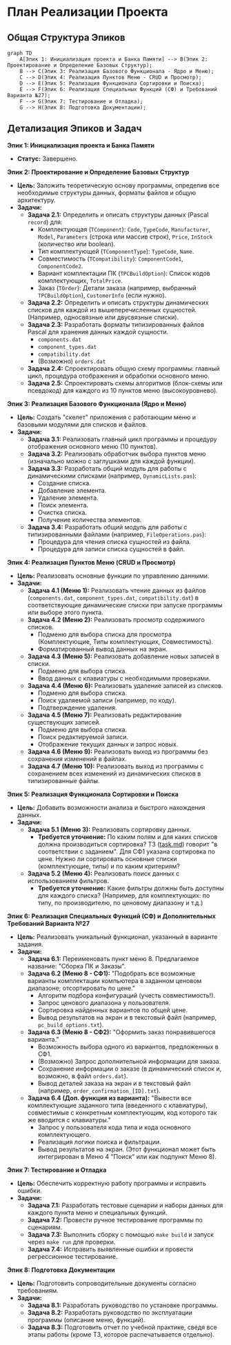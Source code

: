 # План Реализации Проекта

## Общая Структура Эпиков

```mermaid
graph TD
    A[Эпик 1: Инициализация проекта и Банка Памяти] --> B(Эпик 2: Проектирование и Определение Базовых Структур);
    B --> C(Эпик 3: Реализация Базового Функционала - Ядро и Меню);
    C --> D(Эпик 4: Реализация Пунктов Меню - CRUD и Просмотр);
    D --> E(Эпик 5: Реализация Функционала Сортировки и Поиска);
    E --> F(Эпик 6: Реализация Специальных Функций (СФ) и Требований Варианта №27);
    F --> G(Эпик 7: Тестирование и Отладка);
    G --> H(Эпик 8: Подготовка Документации);
```

## Детализация Эпиков и Задач

**Эпик 1: Инициализация проекта и Банка Памяти**
*   **Статус:** Завершено.

**Эпик 2: Проектирование и Определение Базовых Структур**
*   **Цель:** Заложить теоретическую основу программы, определив все необходимые структуры данных, форматы файлов и общую архитектуру.
*   **Задачи:**
    *   **Задача 2.1:** Определить и описать структуры данных (Pascal `record`) для:
        *   Комплектующая (`TComponent`): `Code`, `TypeCode`, `Manufacturer`, `Model`, `Parameters` (строка или массив строк), `Price`, `InStock` (количество или boolean).
        *   Тип комплектующей (`TComponentType`): `TypeCode`, `Name`.
        *   Совместимость (`TCompatibility`): `ComponentCode1`, `ComponentCode2`.
        *   Вариант комплектации ПК (`TPCBuildOption`): Список кодов комплектующих, `TotalPrice`.
        *   Заказ (`TOrder`): Детали заказа (например, выбранный `TPCBuildOption`), `CustomerInfo` (если нужно).
    *   **Задача 2.2:** Определить и описать структуры динамических списков для каждой из вышеперечисленных сущностей. (Например, односвязные или двусвязные списки).
    *   **Задача 2.3:** Разработать форматы типизированных файлов Pascal для хранения данных каждой сущности.
        *   `components.dat`
        *   `component_types.dat`
        *   `compatibility.dat`
        *   (Возможно) `orders.dat`
    *   **Задача 2.4:** Спроектировать общую схему программы: главный цикл, процедура отображения и обработки основного меню.
    *   **Задача 2.5:** Спроектировать схемы алгоритмов (блок-схемы или псевдокод) для каждого из 10 пунктов меню (высокоуровнево).

**Эпик 3: Реализация Базового Функционала (Ядро и Меню)**
*   **Цель:** Создать "скелет" приложения с работающим меню и базовыми модулями для списков и файлов.
*   **Задачи:**
    *   **Задача 3.1:** Реализовать главный цикл программы и процедуру отображения основного меню (10 пунктов).
    *   **Задача 3.2:** Реализовать обработчик выбора пунктов меню (изначально можно с заглушками для каждой функции).
    *   **Задача 3.3:** Разработать общий модуль для работы с динамическими списками (например, `DynamicLists.pas`):
        *   Создание списка.
        *   Добавление элемента.
        *   Удаление элемента.
        *   Поиск элемента.
        *   Очистка списка.
        *   Получение количества элементов.
    *   **Задача 3.4:** Разработать общий модуль для работы с типизированными файлами (например, `FileOperations.pas`):
        *   Процедура для чтения списка сущностей из файла.
        *   Процедура для записи списка сущностей в файл.

**Эпик 4: Реализация Пунктов Меню (CRUD и Просмотр)**
*   **Цель:** Реализовать основные функции по управлению данными.
*   **Задачи:**
    *   **Задача 4.1 (Меню 1):** Реализовать чтение данных из файлов (`components.dat`, `component_types.dat`, `compatibility.dat`) в соответствующие динамические списки при запуске программы или выборе этого пункта.
    *   **Задача 4.2 (Меню 2):** Реализовать просмотр содержимого списков.
        *   Подменю для выбора списка для просмотра (Комплектующие, Типы комплектующих, Совместимость).
        *   Форматированный вывод данных на экран.
    *   **Задача 4.3 (Меню 5):** Реализовать добавление новых записей в списки.
        *   Подменю для выбора списка.
        *   Ввод данных с клавиатуры с необходимыми проверками.
    *   **Задача 4.4 (Меню 6):** Реализовать удаление записей из списков.
        *   Подменю для выбора списка.
        *   Поиск удаляемой записи (например, по коду).
        *   Подтверждение удаления.
    *   **Задача 4.5 (Меню 7):** Реализовать редактирование существующих записей.
        *   Подменю для выбора списка.
        *   Поиск редактируемой записи.
        *   Отображение текущих данных и запрос новых.
    *   **Задача 4.6 (Меню 9):** Реализовать выход из программы без сохранения изменений в файлах.
    *   **Задача 4.7 (Меню 10):** Реализовать выход из программы с сохранением всех изменений из динамических списков в типизированные файлы.

**Эпик 5: Реализация Функционала Сортировки и Поиска**
*   **Цель:** Добавить возможности анализа и быстрого нахождения данных.
*   **Задачи:**
    *   **Задача 5.1 (Меню 3):** Реализовать сортировку данных.
        *   **Требуется уточнение:** По каким полям и для каких списков должна производиться сортировка? ТЗ ([task.md](task.md:16)) говорит "в соответствии с заданием". Для СФ1 указана сортировка по цене. Нужно ли сортировать основные списки (комплектующие, типы) и по каким критериям?
    *   **Задача 5.2 (Меню 4):** Реализовать поиск данных с использованием фильтров.
        *   **Требуется уточнение:** Какие фильтры должны быть доступны для каждого списка? (Например, для комплектующих: по типу, по производителю, по ценовому диапазону и т.д.)

**Эпик 6: Реализация Специальных Функций (СФ) и Дополнительных Требований Варианта №27**
*   **Цель:** Реализовать уникальный функционал, указанный в варианте задания.
*   **Задачи:**
    *   **Задача 6.1:** Переименовать пункт меню 8. Предлагаемое название: "Сборка ПК и Заказы".
    *   **Задача 6.2 (Меню 8 - СФ1):** "Подобрать все возможные варианты комплектации компьютера в заданном ценовом диапазоне; отсортировать по цене."
        *   Алгоритм подбора конфигураций (учесть совместимость!).
        *   Запрос ценового диапазона у пользователя.
        *   Сортировка найденных вариантов по общей цене.
        *   Вывод результатов на экран и в текстовый файл (например, `pc_build_options.txt`).
    *   **Задача 6.3 (Меню 8 - СФ2):** "Оформить заказ понравившегося варианта."
        *   Возможность выбора одного из вариантов, предложенных в СФ1.
        *   (Возможно) Запрос дополнительной информации для заказа.
        *   Сохранение информации о заказе (в динамический список и, возможно, в файл `orders.dat`).
        *   Вывод деталей заказа на экран и в текстовый файл (например, `order_confirmation_[ID].txt`).
    *   **Задача 6.4 (Доп. функция из варианта):** "Вывести все комплектующие заданного типа (введенного с клавиатуры), совместимые с конкретным комплектующим, код которого так же вводится с клавиатуры."
        *   Запрос у пользователя кода типа и кода основного комплектующего.
        *   Реализация логики поиска и фильтрации.
        *   Вывод результатов на экран. (Этот функционал может быть интегрирован в Меню 4 "Поиск" или как подпункт Меню 8).

**Эпик 7: Тестирование и Отладка**
*   **Цель:** Обеспечить корректную работу программы и исправить ошибки.
*   **Задачи:**
    *   **Задача 7.1:** Разработать тестовые сценарии и наборы данных для каждого пункта меню и специальных функций.
    *   **Задача 7.2:** Провести ручное тестирование программы по сценариям.
    *   **Задача 7.3:** Выполнить сборку с помощью `make build` и запуск через `make run` для проверки.
    *   **Задача 7.4:** Исправить выявленные ошибки и провести регрессионное тестирование.

**Эпик 8: Подготовка Документации**
*   **Цель:** Подготовить сопроводительные документы согласно требованиям.
*   **Задачи:**
    *   **Задача 8.1:** Разработать руководство по установке программы.
    *   **Задача 8.2:** Разработать руководство по эксплуатации программы (описание меню, функций).
    *   **Задача 8.3:** Подготовить отчет по учебной практике, сведя все этапы работы (кроме ТЗ, которое распечатывается отдельно).
